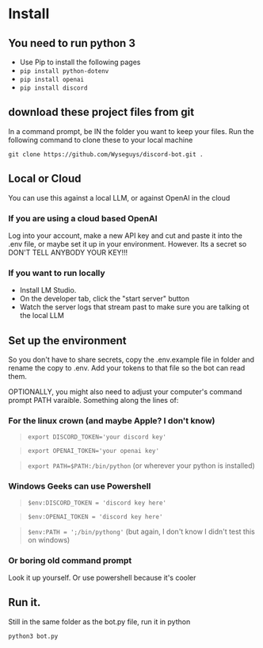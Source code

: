 # Install

## You need to run python 3
 - Use Pip to install the following pages
 - `pip install python-dotenv`
 - `pip install openai`
 - `pip install discord`

## download these project files from git
In a command prompt, be IN the folder you want to keep your files. Run the following command to clone these to your local machine

`git clone https://github.com/Wyseguys/discord-bot.git . `


## Local or Cloud
You can use this against a local LLM, or against OpenAI in the cloud

### If you are using a cloud based OpenAI
Log into your account, make a new API key and cut and paste it into the .env file, or maybe set it up in your environment. However. Its a secret so DON'T TELL ANYBODY YOUR KEY!!!

### If you want to run locally
 - Install LM Studio.
 - On the developer tab, click the "start server" button
 - Watch the server logs that stream past to make sure you are talking ot the local LLM

 ## Set up the environment
So you don't have to share secrets, copy the .env.example file in folder and rename the copy to .env.  Add your tokens to that file so the bot can read them. 

OPTIONALLY, you might also need to adjust your computer's command prompt PATH varaible.  Something along the lines of:

### For the linux crown (and maybe Apple? I don't know)

>`export DISCORD_TOKEN='your discord key'`

>`export OPENAI_TOKEN='your openai key'`

>`export PATH=$PATH:/bin/python` (or wherever your python is installed)

### Windows Geeks can use Powershell
> `$env:DISCORD_TOKEN = 'discord key here'`

> `$env:OPENAI_TOKEN = 'discord key here'`

> `$env:PATH = ';/bin/pythong'`  (but again, I don't know I didn't test this on windows)


### Or boring old command prompt
Look it up yourself. Or use powershell because it's cooler



## Run it.
Still in the same folder as the bot.py file, run it in python

`python3 bot.py`
